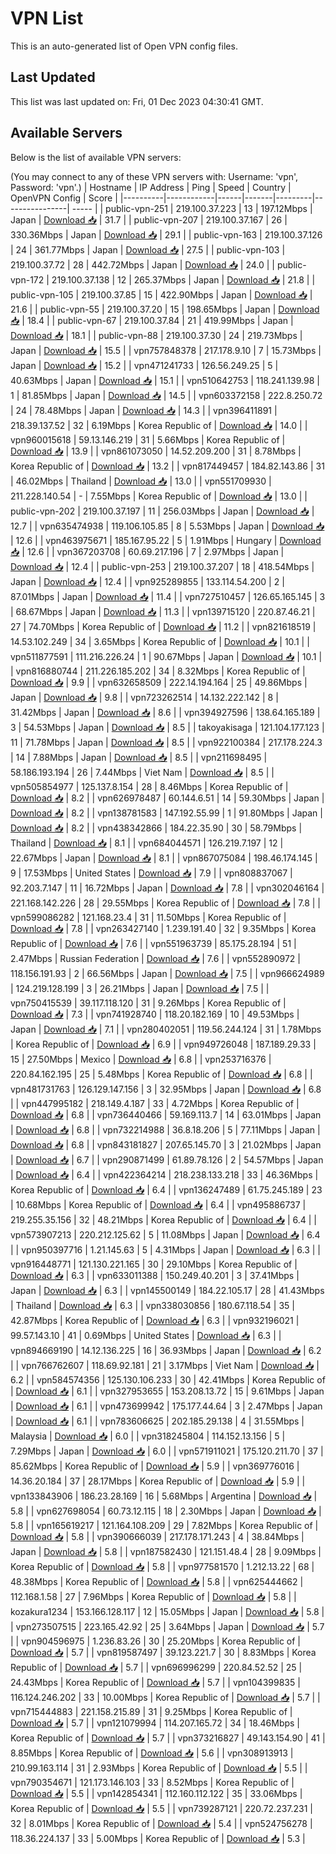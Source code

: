 # VPN List

This is an auto-generated list of Open VPN config files.

## Last Updated

This list was last updated on: Fri, 01 Dec 2023 04:30:41 GMT.

## Available Servers

Below is the list of available VPN servers:

(You may connect to any of these VPN servers with: Username: 'vpn', Password: 'vpn'.)
| Hostname | IP Address | Ping | Speed | Country | OpenVPN Config | Score |
|----------|------------|------|-------|---------|----------------| ----- |
| public-vpn-251 | 219.100.37.223 | 13 | 197.12Mbps | Japan | [Download 📥](./configs/server_0_JP.ovpn) | 31.7 |
| public-vpn-207 | 219.100.37.167 | 26 | 330.36Mbps | Japan | [Download 📥](./configs/server_1_JP.ovpn) | 29.1 |
| public-vpn-163 | 219.100.37.126 | 24 | 361.77Mbps | Japan | [Download 📥](./configs/server_2_JP.ovpn) | 27.5 |
| public-vpn-103 | 219.100.37.72 | 28 | 442.72Mbps | Japan | [Download 📥](./configs/server_3_JP.ovpn) | 24.0 |
| public-vpn-172 | 219.100.37.138 | 12 | 265.37Mbps | Japan | [Download 📥](./configs/server_4_JP.ovpn) | 21.8 |
| public-vpn-105 | 219.100.37.85 | 15 | 422.90Mbps | Japan | [Download 📥](./configs/server_5_JP.ovpn) | 21.6 |
| public-vpn-55 | 219.100.37.20 | 15 | 198.65Mbps | Japan | [Download 📥](./configs/server_6_JP.ovpn) | 18.4 |
| public-vpn-67 | 219.100.37.84 | 21 | 419.99Mbps | Japan | [Download 📥](./configs/server_7_JP.ovpn) | 18.1 |
| public-vpn-88 | 219.100.37.30 | 24 | 219.73Mbps | Japan | [Download 📥](./configs/server_8_JP.ovpn) | 15.5 |
| vpn757848378 | 217.178.9.10 | 7 | 15.73Mbps | Japan | [Download 📥](./configs/server_9_JP.ovpn) | 15.2 |
| vpn471241733 | 126.56.249.25 | 5 | 40.63Mbps | Japan | [Download 📥](./configs/server_10_JP.ovpn) | 15.1 |
| vpn510642753 | 118.241.139.98 | 1 | 81.85Mbps | Japan | [Download 📥](./configs/server_11_JP.ovpn) | 14.5 |
| vpn603372158 | 222.8.250.72 | 24 | 78.48Mbps | Japan | [Download 📥](./configs/server_12_JP.ovpn) | 14.3 |
| vpn396411891 | 218.39.137.52 | 32 | 6.19Mbps | Korea Republic of | [Download 📥](./configs/server_13_KR.ovpn) | 14.0 |
| vpn960015618 | 59.13.146.219 | 31 | 5.66Mbps | Korea Republic of | [Download 📥](./configs/server_14_KR.ovpn) | 13.9 |
| vpn861073050 | 14.52.209.200 | 31 | 8.78Mbps | Korea Republic of | [Download 📥](./configs/server_15_KR.ovpn) | 13.2 |
| vpn817449457 | 184.82.143.86 | 31 | 46.02Mbps | Thailand | [Download 📥](./configs/server_16_TH.ovpn) | 13.0 |
| vpn551709930 | 211.228.140.54 | - | 7.55Mbps | Korea Republic of | [Download 📥](./configs/server_17_KR.ovpn) | 13.0 |
| public-vpn-202 | 219.100.37.197 | 11 | 256.03Mbps | Japan | [Download 📥](./configs/server_18_JP.ovpn) | 12.7 |
| vpn635474938 | 119.106.105.85 | 8 | 5.53Mbps | Japan | [Download 📥](./configs/server_19_JP.ovpn) | 12.6 |
| vpn463975671 | 185.167.95.22 | 5 | 1.91Mbps | Hungary | [Download 📥](./configs/server_20_HU.ovpn) | 12.6 |
| vpn367203708 | 60.69.217.196 | 7 | 2.97Mbps | Japan | [Download 📥](./configs/server_21_JP.ovpn) | 12.4 |
| public-vpn-253 | 219.100.37.207 | 18 | 418.54Mbps | Japan | [Download 📥](./configs/server_22_JP.ovpn) | 12.4 |
| vpn925289855 | 133.114.54.200 | 2 | 87.01Mbps | Japan | [Download 📥](./configs/server_23_JP.ovpn) | 11.4 |
| vpn727510457 | 126.65.165.145 | 3 | 68.67Mbps | Japan | [Download 📥](./configs/server_24_JP.ovpn) | 11.3 |
| vpn139715120 | 220.87.46.21 | 27 | 74.70Mbps | Korea Republic of | [Download 📥](./configs/server_25_KR.ovpn) | 11.2 |
| vpn821618519 | 14.53.102.249 | 34 | 3.65Mbps | Korea Republic of | [Download 📥](./configs/server_26_KR.ovpn) | 10.1 |
| vpn511877591 | 111.216.226.24 | 1 | 90.67Mbps | Japan | [Download 📥](./configs/server_27_JP.ovpn) | 10.1 |
| vpn816880744 | 211.226.185.202 | 34 | 8.32Mbps | Korea Republic of | [Download 📥](./configs/server_28_KR.ovpn) | 9.9 |
| vpn632658509 | 222.14.194.164 | 25 | 49.86Mbps | Japan | [Download 📥](./configs/server_29_JP.ovpn) | 9.8 |
| vpn723262514 | 14.132.222.142 | 8 | 31.42Mbps | Japan | [Download 📥](./configs/server_30_JP.ovpn) | 8.6 |
| vpn394927596 | 138.64.165.189 | 3 | 54.53Mbps | Japan | [Download 📥](./configs/server_31_JP.ovpn) | 8.5 |
| takoyakisaga | 121.104.177.123 | 11 | 71.78Mbps | Japan | [Download 📥](./configs/server_32_JP.ovpn) | 8.5 |
| vpn922100384 | 217.178.224.3 | 14 | 7.88Mbps | Japan | [Download 📥](./configs/server_33_JP.ovpn) | 8.5 |
| vpn211698495 | 58.186.193.194 | 26 | 7.44Mbps | Viet Nam | [Download 📥](./configs/server_34_VN.ovpn) | 8.5 |
| vpn505854977 | 125.137.8.154 | 28 | 8.46Mbps | Korea Republic of | [Download 📥](./configs/server_35_KR.ovpn) | 8.2 |
| vpn626978487 | 60.144.6.51 | 14 | 59.30Mbps | Japan | [Download 📥](./configs/server_36_JP.ovpn) | 8.2 |
| vpn138781583 | 147.192.55.99 | 1 | 91.80Mbps | Japan | [Download 📥](./configs/server_37_JP.ovpn) | 8.2 |
| vpn438342866 | 184.22.35.90 | 30 | 58.79Mbps | Thailand | [Download 📥](./configs/server_38_TH.ovpn) | 8.1 |
| vpn684044571 | 126.219.7.197 | 12 | 22.67Mbps | Japan | [Download 📥](./configs/server_39_JP.ovpn) | 8.1 |
| vpn867075084 | 198.46.174.145 | 9 | 17.53Mbps | United States | [Download 📥](./configs/server_40_US.ovpn) | 7.9 |
| vpn808837067 | 92.203.7.147 | 11 | 16.72Mbps | Japan | [Download 📥](./configs/server_41_JP.ovpn) | 7.8 |
| vpn302046164 | 221.168.142.226 | 28 | 29.55Mbps | Korea Republic of | [Download 📥](./configs/server_42_KR.ovpn) | 7.8 |
| vpn599086282 | 121.168.23.4 | 31 | 11.50Mbps | Korea Republic of | [Download 📥](./configs/server_43_KR.ovpn) | 7.8 |
| vpn263427140 | 1.239.191.40 | 32 | 9.35Mbps | Korea Republic of | [Download 📥](./configs/server_44_KR.ovpn) | 7.6 |
| vpn551963739 | 85.175.28.194 | 51 | 2.47Mbps | Russian Federation | [Download 📥](./configs/server_45_RU.ovpn) | 7.6 |
| vpn552890972 | 118.156.191.93 | 2 | 66.56Mbps | Japan | [Download 📥](./configs/server_46_JP.ovpn) | 7.5 |
| vpn966624989 | 124.219.128.199 | 3 | 26.21Mbps | Japan | [Download 📥](./configs/server_47_JP.ovpn) | 7.5 |
| vpn750415539 | 39.117.118.120 | 31 | 9.26Mbps | Korea Republic of | [Download 📥](./configs/server_48_KR.ovpn) | 7.3 |
| vpn741928740 | 118.20.182.169 | 10 | 49.53Mbps | Japan | [Download 📥](./configs/server_49_JP.ovpn) | 7.1 |
| vpn280402051 | 119.56.244.124 | 31 | 1.78Mbps | Korea Republic of | [Download 📥](./configs/server_50_KR.ovpn) | 6.9 |
| vpn949726048 | 187.189.29.33 | 15 | 27.50Mbps | Mexico | [Download 📥](./configs/server_51_MX.ovpn) | 6.8 |
| vpn253716376 | 220.84.162.195 | 25 | 5.48Mbps | Korea Republic of | [Download 📥](./configs/server_52_KR.ovpn) | 6.8 |
| vpn481731763 | 126.129.147.156 | 3 | 32.95Mbps | Japan | [Download 📥](./configs/server_53_JP.ovpn) | 6.8 |
| vpn447995182 | 218.149.4.187 | 33 | 4.72Mbps | Korea Republic of | [Download 📥](./configs/server_54_KR.ovpn) | 6.8 |
| vpn736440466 | 59.169.113.7 | 14 | 63.01Mbps | Japan | [Download 📥](./configs/server_55_JP.ovpn) | 6.8 |
| vpn732214988 | 36.8.18.206 | 5 | 77.11Mbps | Japan | [Download 📥](./configs/server_56_JP.ovpn) | 6.8 |
| vpn843181827 | 207.65.145.70 | 3 | 21.02Mbps | Japan | [Download 📥](./configs/server_57_JP.ovpn) | 6.7 |
| vpn290871499 | 61.89.78.126 | 2 | 54.57Mbps | Japan | [Download 📥](./configs/server_58_JP.ovpn) | 6.4 |
| vpn422364214 | 218.238.133.218 | 33 | 46.36Mbps | Korea Republic of | [Download 📥](./configs/server_59_KR.ovpn) | 6.4 |
| vpn136247489 | 61.75.245.189 | 23 | 10.68Mbps | Korea Republic of | [Download 📥](./configs/server_60_KR.ovpn) | 6.4 |
| vpn495886737 | 219.255.35.156 | 32 | 48.21Mbps | Korea Republic of | [Download 📥](./configs/server_61_KR.ovpn) | 6.4 |
| vpn573907213 | 220.212.125.62 | 5 | 11.08Mbps | Japan | [Download 📥](./configs/server_62_JP.ovpn) | 6.4 |
| vpn950397716 | 1.21.145.63 | 5 | 4.31Mbps | Japan | [Download 📥](./configs/server_63_JP.ovpn) | 6.3 |
| vpn916448771 | 121.130.221.165 | 30 | 29.10Mbps | Korea Republic of | [Download 📥](./configs/server_64_KR.ovpn) | 6.3 |
| vpn633011388 | 150.249.40.201 | 3 | 37.41Mbps | Japan | [Download 📥](./configs/server_65_JP.ovpn) | 6.3 |
| vpn145500149 | 184.22.105.17 | 28 | 41.43Mbps | Thailand | [Download 📥](./configs/server_66_TH.ovpn) | 6.3 |
| vpn338030856 | 180.67.118.54 | 35 | 42.87Mbps | Korea Republic of | [Download 📥](./configs/server_67_KR.ovpn) | 6.3 |
| vpn932196021 | 99.57.143.10 | 41 | 0.69Mbps | United States | [Download 📥](./configs/server_68_US.ovpn) | 6.3 |
| vpn894669190 | 14.12.136.225 | 16 | 36.93Mbps | Japan | [Download 📥](./configs/server_69_JP.ovpn) | 6.2 |
| vpn766762607 | 118.69.92.181 | 21 | 3.17Mbps | Viet Nam | [Download 📥](./configs/server_70_VN.ovpn) | 6.2 |
| vpn584574356 | 125.130.106.233 | 30 | 42.41Mbps | Korea Republic of | [Download 📥](./configs/server_71_KR.ovpn) | 6.1 |
| vpn327953655 | 153.208.13.72 | 15 | 9.61Mbps | Japan | [Download 📥](./configs/server_72_JP.ovpn) | 6.1 |
| vpn473699942 | 175.177.44.64 | 3 | 2.47Mbps | Japan | [Download 📥](./configs/server_73_JP.ovpn) | 6.1 |
| vpn783606625 | 202.185.29.138 | 4 | 31.55Mbps | Malaysia | [Download 📥](./configs/server_74_MY.ovpn) | 6.0 |
| vpn318245804 | 114.152.13.156 | 5 | 7.29Mbps | Japan | [Download 📥](./configs/server_75_JP.ovpn) | 6.0 |
| vpn571911021 | 175.120.211.70 | 37 | 85.62Mbps | Korea Republic of | [Download 📥](./configs/server_76_KR.ovpn) | 5.9 |
| vpn369776016 | 14.36.20.184 | 37 | 28.17Mbps | Korea Republic of | [Download 📥](./configs/server_77_KR.ovpn) | 5.9 |
| vpn133843906 | 186.23.28.169 | 16 | 5.68Mbps | Argentina | [Download 📥](./configs/server_78_AR.ovpn) | 5.8 |
| vpn627698054 | 60.73.12.115 | 18 | 2.30Mbps | Japan | [Download 📥](./configs/server_79_JP.ovpn) | 5.8 |
| vpn165619217 | 121.164.108.209 | 29 | 7.82Mbps | Korea Republic of | [Download 📥](./configs/server_80_KR.ovpn) | 5.8 |
| vpn390666039 | 217.178.171.243 | 4 | 38.84Mbps | Japan | [Download 📥](./configs/server_81_JP.ovpn) | 5.8 |
| vpn187582430 | 121.151.48.4 | 28 | 9.09Mbps | Korea Republic of | [Download 📥](./configs/server_82_KR.ovpn) | 5.8 |
| vpn977581570 | 1.212.13.22 | 68 | 48.38Mbps | Korea Republic of | [Download 📥](./configs/server_83_KR.ovpn) | 5.8 |
| vpn625444662 | 112.168.1.58 | 27 | 7.96Mbps | Korea Republic of | [Download 📥](./configs/server_84_KR.ovpn) | 5.8 |
| kozakura1234 | 153.166.128.117 | 12 | 15.05Mbps | Japan | [Download 📥](./configs/server_85_JP.ovpn) | 5.8 |
| vpn273507515 | 223.165.42.92 | 25 | 3.64Mbps | Japan | [Download 📥](./configs/server_86_JP.ovpn) | 5.7 |
| vpn904596975 | 1.236.83.26 | 30 | 25.20Mbps | Korea Republic of | [Download 📥](./configs/server_87_KR.ovpn) | 5.7 |
| vpn819587497 | 39.123.221.7 | 30 | 8.83Mbps | Korea Republic of | [Download 📥](./configs/server_88_KR.ovpn) | 5.7 |
| vpn696996299 | 220.84.52.52 | 25 | 24.43Mbps | Korea Republic of | [Download 📥](./configs/server_89_KR.ovpn) | 5.7 |
| vpn104399835 | 116.124.246.202 | 33 | 10.00Mbps | Korea Republic of | [Download 📥](./configs/server_90_KR.ovpn) | 5.7 |
| vpn715444883 | 221.158.215.89 | 31 | 9.25Mbps | Korea Republic of | [Download 📥](./configs/server_91_KR.ovpn) | 5.7 |
| vpn121079994 | 114.207.165.72 | 34 | 18.46Mbps | Korea Republic of | [Download 📥](./configs/server_92_KR.ovpn) | 5.7 |
| vpn373216827 | 49.143.154.90 | 41 | 8.85Mbps | Korea Republic of | [Download 📥](./configs/server_93_KR.ovpn) | 5.6 |
| vpn308913913 | 210.99.163.114 | 31 | 2.93Mbps | Korea Republic of | [Download 📥](./configs/server_94_KR.ovpn) | 5.5 |
| vpn790354671 | 121.173.146.103 | 33 | 8.52Mbps | Korea Republic of | [Download 📥](./configs/server_95_KR.ovpn) | 5.5 |
| vpn142854341 | 112.160.112.122 | 35 | 33.06Mbps | Korea Republic of | [Download 📥](./configs/server_96_KR.ovpn) | 5.5 |
| vpn739287121 | 220.72.237.231 | 32 | 8.01Mbps | Korea Republic of | [Download 📥](./configs/server_97_KR.ovpn) | 5.4 |
| vpn524756278 | 118.36.224.137 | 33 | 5.00Mbps | Korea Republic of | [Download 📥](./configs/server_98_KR.ovpn) | 5.3 |
